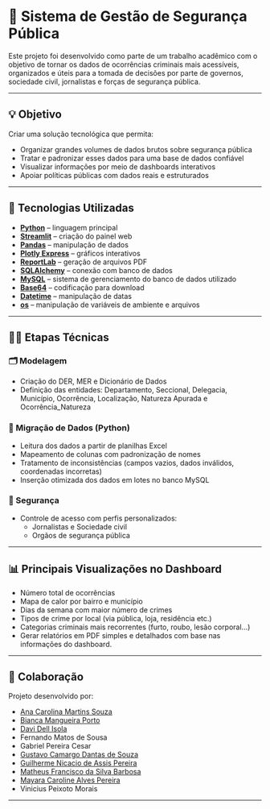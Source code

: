 # 🚨 Sistema de Gestão de Segurança Pública  

Este projeto foi desenvolvido como parte de um trabalho acadêmico com o objetivo de tornar os dados de ocorrências criminais mais acessíveis, organizados e úteis para a tomada de decisões por parte de governos, sociedade civil, jornalistas e forças de segurança pública.

---

## 💡 Objetivo

Criar uma solução tecnológica que permita:

- Organizar grandes volumes de dados brutos sobre segurança pública  
- Tratar e padronizar esses dados para uma base de dados confiável  
- Visualizar informações por meio de dashboards interativos  
- Apoiar políticas públicas com dados reais e estruturados  

---

## 🧠 Tecnologias Utilizadas


- **[Python](https://www.python.org/)** – linguagem principal  
- **[Streamlit](https://streamlit.io/)** – criação do painel web  
- **[Pandas](https://pandas.pydata.org/)** – manipulação de dados  
- **[Plotly Express](https://plotly.com/python/plotly-express/)** – gráficos interativos  
- **[ReportLab](https://www.reportlab.com/)** – geração de arquivos PDF  
- **[SQLAlchemy](https://www.sqlalchemy.org/)** – conexão com banco de dados  
- **[MySQL](https://www.mysql.com/)** – sistema de gerenciamento do banco de dados utilizado  
- **[Base64](https://docs.python.org/3/library/base64.html)** – codificação para download  
- **[Datetime](https://docs.python.org/3/library/datetime.html)** – manipulação de datas  
- **[os](https://docs.python.org/3/library/os.html)** – manipulação de variáveis de ambiente e arquivos  


---

## 👩‍💻 Etapas Técnicas

### 🗂️ Modelagem

- Criação do DER, MER e Dicionário de Dados  
- Definição das entidades: Departamento, Seccional, Delegacia, Município, Ocorrência, Localização, Natureza Apurada e Ocorrência_Natureza  

### 🔄 Migração de Dados (Python)

- Leitura dos dados a partir de planilhas Excel   
- Mapeamento de colunas com padronização de nomes  
- Tratamento de inconsistências (campos vazios, dados inválidos, coordenadas incorretas)  
- Inserção otimizada dos dados em lotes no banco MySQL  

### 🔐 Segurança

- Controle de acesso com perfis personalizados:  
  - Jornalistas  e Sociedade civil  
  - Orgãos de segurança pública  

---

## 📊 Principais Visualizações no Dashboard

- Número total de ocorrências  
- Mapa de calor por bairro e município  
- Dias da semana com maior número de crimes  
- Tipos de crime por local (via pública, loja, residência etc.)  
- Categorias criminais mais recorrentes (furto, roubo, lesão corporal…)
- Gerar relatórios em PDF simples e detalhados com base nas informações do dashboard.

---

## 🤝 Colaboração

Projeto desenvolvido por:
- [Ana Carolina Martins Souza](https://www.linkedin.com/in/cmanasouza/)
- [Bianca Mangueira Porto](https://www.linkedin.com/in/bianca-mangueira-porto-7a5903300/)
- [Davi Dell Isola](https://www.linkedin.com/in/davi-dell-isola-a1482522b/)
- Fernando Matos de Sousa
- Gabriel Pereira Cesar
- [Gustavo Camargo Dantas de Souza](https://www.linkedin.com/in/gustavo-camargo-13a304154/)
- [Guilherme Nicacio de Assis Pereira](https://www.linkedin.com/in/guilherme-nicacio-65a32a2ba/)
- [Matheus Francisco da Silva Barbosa](https://www.linkedin.com/in/matheusbarbosa96/)
- [Mayara Caroline Alves Pereira](https://www.linkedin.com/in/mayaracapereira/)
- Vinicius Peixoto Morais


---
